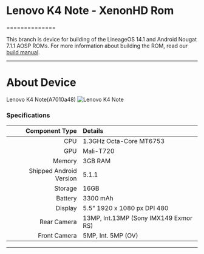 # Lenovo K4 Note - XenonHD Rom
==============

This branch is device for building of the LineageOS 14.1 and Android Nougat 7.1.1 AOSP ROMs. For more information about building the ROM, read our [build manual](manual).

---

# About Device

Lenovo K4 Note(A7010a48)
![Lenovo K4 Note](http://cdn2.gsmarena.com/vv/pics/lenovo/lenovo-a7010.jpg "Lenovo K4 Note")

### Specifications

Component Type | Details
-------:|:-------------------------
CPU     | 1.3GHz Octa-Core MT6753
GPU     | Mali-T720
Memory  | 3GB RAM
Shipped Android Version | 5.1.1
Storage | 16GB
Battery | 3300 mAh
Display | 5.5" 1920 x 1080 px DPI 480
Rear Camera | 13MP, Int.13MP (Sony IMX149 Exmor RS)
Front Camera | 5MP, Int. 5MP (OV)

---
